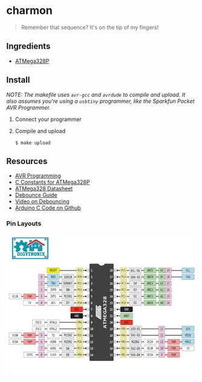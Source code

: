 # charmon

> Remember that sequence? It's on the tip of my fingers!


## Ingredients

* [ATMega328P](https://www.sparkfun.com/products/9061)

## Install

_NOTE: The makefile uses `avr-gcc` and `avrdude` to compile and upload. It also assumes you're using a `usbtiny` programmer, like the Sparkfun Pocket AVR Programmer._

1.  Connect your programmer

1.  Compile and upload

    ```
    $ make upload
    ```

## Resources

* [AVR Programming](https://github.com/cullylarson/avr-programming)
* [C Constants for ATMega328P](https://github.com/vancegroup-mirrors/avr-libc/blob/master/avr-libc/include/avr/iom328p.h)
* [ATMega328 Datasheet](http://www.sparkfun.com/datasheets/Components/SMD/ATMega328.pdf)
* [Debounce Guide](assets/debounce-guide.pdf)
* [Video on Debouncing](https://www.youtube.com/watch?v=RzVc3o0iedM)
* [Arduino C Code on Github](https://github.com/arduino/Arduino/tree/master/hardware/arduino/avr/cores/arduino)

### Pin Layouts

![ATMega328 Colorful Pin Layout](assets/atmega328-colorful.jpg)
